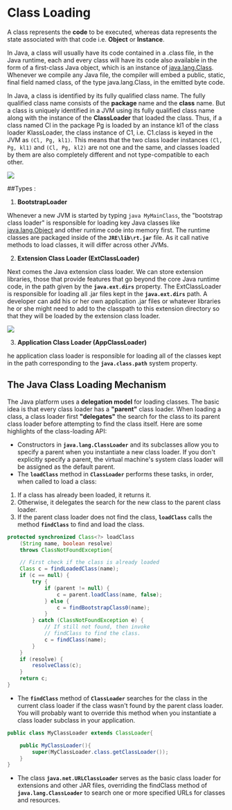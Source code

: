 # Class Loading

A class represents the **code** to be executed, whereas data represents the state associated with that code i.e. **Object** or **Instance**.

 In Java, a class will usually have its code contained in a .class file,  in the Java runtime, each and every class will have its code also available in the form of a first-class Java object, which is an instance of [java.lang.Class](https://docs.oracle.com/javase/1.5.0/docs/api/java/lang/Class.html). Whenever we compile any Java file, the compiler will embed a public, static, final field named class, of the type java.lang.Class, in the emitted byte code.

In Java, a class is identified by its fully qualified class name. The fully qualified class name consists of the **package** name and the **class** name. But a class is uniquely identified in a JVM using its fully qualified class name along with the instance of the **ClassLoader** that loaded the class. Thus, if a class named Cl in the package Pg is loaded by an instance kl1 of the class loader KlassLoader, the class instance of C1, i.e. C1.class is keyed in the JVM as `(Cl, Pg, kl1)`. This means that the two class loader instances `(Cl, Pg, kl1)` and `(Cl, Pg, kl2)` are not one and the same, and classes loaded by them are also completely different and not type-compatible to each other. 

![](http://2.bp.blogspot.com/-HCTsr-j_ojw/USTOh1f8JwI/AAAAAAAAAjg/YegPspR5K48/s1600/java_classloader_hierarchy.PNG)

##Types : 
1. **BootstrapLoader**

Whenever a new JVM is started by typing `java MyMainClass`, the "bootstrap class loader" is responsible for loading key Java classes like [java.lang.Object](https://docs.oracle.com/javase/1.5.0/docs/api/java/lang/Object.html) and other runtime code into memory first. The runtime classes are packaged inside of the **`JRE\lib\rt.jar`** file. As it call native methods to load classes, it will differ across other JVMs.

2. **Extension Class Loader (ExtClassLoader)**

Next comes the Java extension class loader. We can store extension libraries, those that provide features that go beyond the core Java runtime code, in the path given by the **`java.ext.dirs`** property. The ExtClassLoader is responsible for loading all .jar files kept in the **`java.ext.dirs`** path. A developer can add his or her own application .jar files or whatever libraries he or she might need to add to the classpath to this extension directory so that they will be loaded by the extension class loader.

![](https://docs.oracle.com/javase/tutorial/figures/ext/extb1.gif)

3. **Application Class Loader (AppClassLoader)**

he application class loader is responsible for loading all of the classes kept in the path corresponding to the **`java.class.path`** system property.


## The Java Class Loading Mechanism

The Java platform uses a **delegation model** for loading classes. The basic idea is that every class loader has a **"parent"** class loader. When loading a class, a class loader first **"delegates"** the search for the class to its parent class loader before attempting to find the class itself.
Here are some highlights of the class-loading API:

- Constructors in **`java.lang.ClassLoader`** and its subclasses allow you to specify a parent when you instantiate a new class loader. If you don't explicitly specify a parent, the virtual machine's system class loader will be assigned as the default parent.
- The **`loadClass`** method in **`ClassLoader`** performs these tasks, in order, when called to load a class:
1. If a class has already been loaded, it returns it.
2. Otherwise, it delegates the search for the new class to the parent class loader.
3. If the parent class loader does not find the class, **`loadClass`** calls the method **`findClass`** to find and load the class.
```java
protected synchronized Class<?> loadClass
    (String name, boolean resolve)
    throws ClassNotFoundException{

    // First check if the class is already loaded
    Class c = findLoadedClass(name);
    if (c == null) {
        try {
            if (parent != null) {
                c = parent.loadClass(name, false);
            } else {
                c = findBootstrapClass0(name);
            }
        } catch (ClassNotFoundException e) {
            // If still not found, then invoke
            // findClass to find the class.
            c = findClass(name);
        }
    }
    if (resolve) {
	    resolveClass(c);
    }
    return c;
}
```

- The **`findClass`** method of **`ClassLoader`** searches for the class in the current class loader if the class wasn't found by the parent class loader. You will probably want to override this method when you instantiate a class loader subclass in your application.

```java
public class MyClassLoader extends ClassLoader{

    public MyClassLoader(){
        super(MyClassLoader.class.getClassLoader());
    }
}
```

- The class **`java.net.URLClassLoader`** serves as the basic class loader for extensions and other JAR files, overriding the findClass method of **`java.lang.ClassLoader`** to search one or more specified URLs for classes and resources.

